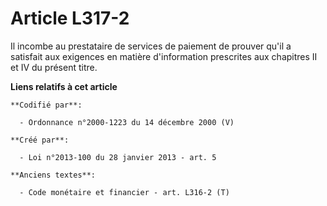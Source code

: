 # Article L317-2

Il incombe au prestataire de services de paiement de prouver qu'il a satisfait aux exigences en matière d'information
prescrites aux chapitres II et IV du présent titre.

**Liens relatifs à cet article**

	**Codifié par**:

	  - Ordonnance n°2000-1223 du 14 décembre 2000 (V)

	**Créé par**:

	  - Loi n°2013-100 du 28 janvier 2013 - art. 5

	**Anciens textes**:

	  - Code monétaire et financier - art. L316-2 (T)
